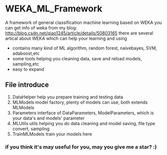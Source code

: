 # WEKA_ML_Framework
A framework of general classification machine learning based on WEKA
you can get info of weka from my blog:
http://blog.csdn.net/qiao1245/article/details/50803165
there are several artical about WEKA which can help your learning and using

* contains many kind of ML algorithm, random forest, naivebayes, SVM, adaboost,etc
* some tools helping you cleaning data, save and reload models, sampling,etc
* easy to expand

## File introduce
1. DataHelper   help you prepare training and testing data
2. MLModels     model factory, plenty of models can use, both extends MLModels
3. Parameters   interface of DataParameters, ModelParameters, which is your data's and models' parameter
4. MLUtils      utils helping you do data cleaning and model saving, file type convert, sampling
5. TrainMLModels train your models here

### if you think it's may useful for you, may you give me a star? :)